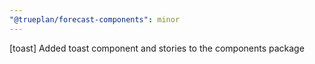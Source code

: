 ```yaml
---
"@trueplan/forecast-components": minor
---
```


[toast] Added toast component and stories to the components package
